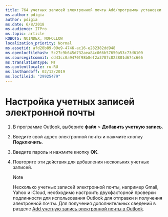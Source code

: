 ```yaml
---
title: 764 учетных записей электронной почты Add/программы установки
ms.author: pdigia
author: pdigia
ms.date: 6/8/2018
ms.audience: ITPro
ms.topic: article
ROBOTS: NOINDEX, NOFOLLOW
localization_priority: Normal
ms.assetid: afd20b89-09e9-4746-ac16-e282382dd948
ms.openlocfilehash: 5c27c9b645d732aea84c066b57650a53c73d6100
ms.sourcegitcommit: dd43cc0a9470f98b8ef2a3787c823801d674c666
ms.translationtype: MT
ms.contentlocale: ru-RU
ms.lasthandoff: 02/12/2019
ms.locfileid: "29925479"
---
```

# <a name="setup-email-accounts"></a>Настройка учетных записей электронной почты

1. В программе Outlook, выберите **файл** \> **Добавить учетную запись**.
    
2. Введите свой адрес электронной почты и нажмите кнопку **Подключить**.
    
3. Введите пароль и нажмите кнопку **ОК**.
    
4. Повторите эти действия для добавления нескольких учетных записей.
    
    > [!NOTE]
    > Несколько учетных записей электронной почты, например Gmail, Yahoo и iCloud, необходимо настроить двухфакторной проверки подлинности для использования Outlook для отправки и получения электронной почты. Для получения дополнительных сведений в разделе [Add учетную запись электронной почты в Outlook](https://support.office.com/article/6e27792a-9267-4aa4-8bb6-c84ef146101b.aspx). 
  

